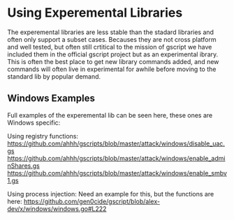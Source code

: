 # Using Experemental Libraries
The experemental libraries are less stable than the stadard libraries and often only support a subset cases. Becauses they are not cross platform and well tested, but often still crtitical to the mission of gscript we have included them in the official gscript project but as an experimental ibrary. This is often the best place to get new library commands added, and new commands will often live in experimental for awhile before moving to the standard lib by popular demand. 

## Windows Examples
Full examples of the experemental lib can be seen here, these ones are Windows specific:

Using registry functions:
https://github.com/ahhh/gscripts/blob/master/attack/windows/disable_uac.gs
https://github.com/ahhh/gscripts/blob/master/attack/windows/enable_adminShares.gs
https://github.com/ahhh/gscripts/blob/master/attack/windows/enable_smbv1.gs

Using process injection:
Need an example for this, but the functions are here:
https://github.com/gen0cide/gscript/blob/alex-dev/x/windows/windows.go#L222


